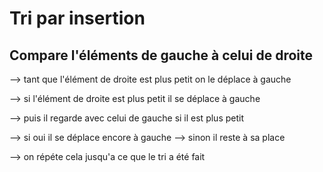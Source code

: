 # Tri par insertion

## Compare l'éléments de gauche à celui de droite

--> tant que l'élément de droite est plus petit on le déplace à gauche

--> si l'élément de droite est plus petit il se déplace à gauche 

--> puis il regarde avec celui de gauche si il est plus petit 

--> si oui il se déplace encore à gauche --> sinon il reste à sa place 

--> on répéte cela jusqu'a ce que le tri a été fait